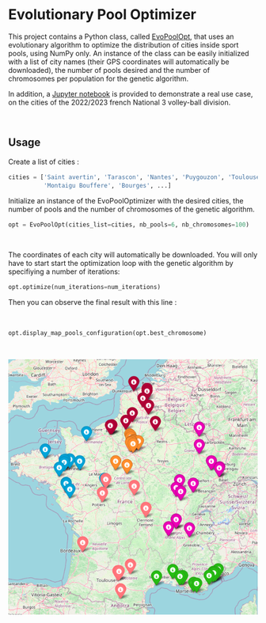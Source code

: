 # Evolutionary Pool Optimizer

This project contains a Python class, called [EvoPoolOpt](EvoPoolOptimizer.py), that uses an evolutionary algorithm to optimize the distribution of cities inside sport pools, using NumPy only. An instance of the class can be easily initialized with a list of city names (their GPS coordinates will automatically be downloaded), the number of pools desired and the number of chromosomes per population for the genetic algorithm.

In addition, a [Jupyter notebook](volleyball_pools_optimization.ipynb) is provided to demonstrate a real use case, on the cities of the 2022/2023 french National 3 volley-ball division.

<br/>

## Usage

Create a list of cities : 

```python
cities = ['Saint avertin', 'Tarascon', 'Nantes', 'Puygouzon', 'Toulouse', 'Talence', 'Balma', 'Reze', 'Chatellerault', 'Tours', 
          'Montaigu Bouffere', 'Bourges', ...]
```

Initialize an instance of the EvoPoolOptimizer with the desired cities, the number of pools and the number of chromosomes of the genetic algorithm.

```python
opt = EvoPoolOpt(cities_list=cities, nb_pools=6, nb_chromosomes=100)
```

<br/>

The coordinates of each city will automatically be downloaded. You will only have to start start the optimization loop with the genetic algorithm by specifiying a number of iterations: 


```python
opt.optimize(num_iterations=num_iterations)
```
Then you can observe the final result with this line :

<br/>

```python
opt.display_map_pools_configuration(opt.best_chromosome)
```
<br/>

![results_display](final_pools.png)

<br/>
